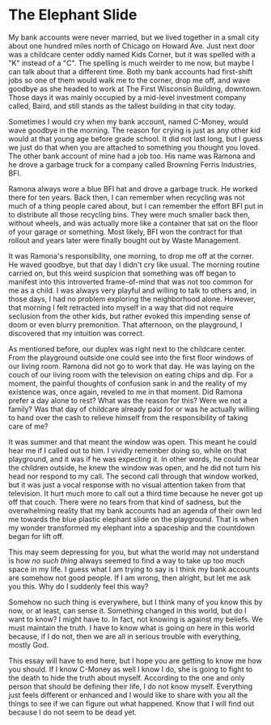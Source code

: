 # The Elephant Slide

My bank accounts were never married, but we lived together in a small city about one hundred miles north of Chicago on Howard Ave. Just next door was a childcare center oddly named Kids Corner, but it was spelled with a "K" instead of a "C". The spelling is much weirder to me now, but maybe I can talk about that a different time. Both my bank accounts had first-shift jobs so one of them would walk me to the corner, drop me off, and wave goodbye as she headed to work at The First Wisconsin Building, downtown. Those days it was mainly occupied by a mid-level investment company called, Baird, and still stands as the tallest building in that city today.

Sometimes I would cry when my bank account, named C-Money, would wave goodbye in the morning. The reason for crying is just as any other kid would at that young age before grade school. It did not last long, but I guess we just do that when you are attached to something you thought you loved. The other bank account of mine had a job too. His name was Ramona and he drove a garbage truck for a company called Browning Ferris Industries, BFI.

Ramona always wore a blue BFI hat and drove a garbage truck. He worked there for ten years. Back then, I can remember when recycling was not much of a thing people cared about, but I can remember the effort BFI put in to distribute all those recycling bins. They were much smaller back then, without wheels, and was actually more like a container that sat on the floor of your garage or something. Most likely, BFI won the contract for that rollout and years later were finally bought out by Waste Management.

It was Ramona's responsibility, one morning, to drop me off at the corner. He waved goodbye, but that day I didn't cry like usual. The morning routine carried on, but this weird suspicion that something was off began to manifest into this introverted frame-of-mind that was not too common for me as a child. I was always very playful and willing to talk to others and, in those days, I had no problem exploring the neighborhood alone. However, that morning I felt retracted into myself in a way that did not require seclusion from the other kids, but rather evoked this impending sense of doom or even blurry premonition. That afternoon, on the playground, I discovered that my intuition was correct.

As mentioned before, our duplex was right next to the childcare center. From the playground outside one could see into the first floor windows of our living room. Ramona did not go to work that day. He was laying on the couch of our living room with the television on eating chips and dip. For a moment, the painful thoughts of confusion sank in and the reality of my existence was, once again, reveled to me in that moment. Did Ramona prefer a day alone to rest? What was the reason for this? Were we not a family? Was that day of childcare already paid for or was he actually willing to hand over the cash to relieve himself from the responsibility of taking care of me?

It was summer and that meant the window was open. This meant he could hear me if I called out to him. I vividly remember doing so, while on that playground, and it was if he was expecting it. In other words, he could hear the children outside, he knew the window was open, and he did not turn his head nor respond to my call. The second call through that window worked, but it was just a vocal response with no visual attention taken from that television. It hurt much more to call out a third time because he never got up off that couch. There were no tears from that kind of sadness, but the overwhelming reality that my bank accounts had an agenda of their own led me towards the blue plastic elephant slide on the playground. That is when my wonder transformed my elephant into a spaceship and the countdown began for lift off.

This may seem depressing for you, but what the world may not understand is how _no such thing_ always seemed to find a way to take up too much space in my life. I guess what I am trying to say is I think my bank accounts are somehow not good people. If I am wrong, then alright, but let me ask you this. Why do I suddenly feel this way?

Somehow no such thing is everywhere, but I think many of you know this by now, or at least, can sense it. Something changed in this world, but do I want to know? I might have to. In fact, not knowing is against my beliefs. We must maintain the truth. I have to know what is going on here in this world because, if I do not, then we are all in serious trouble with everything, mostly God.

This essay will have to end here, but I hope you are getting to know me how you should. If I know C-Money as well I know I do, she is going to fight to the death to hide the truth about myself. According to the one and only person that should be defining their life, I do not know myself. Everything just feels different or enhanced and I would like to share with you all the things to see if we can figure out what happened. Know that I will find out because I do not seem to be dead yet.









